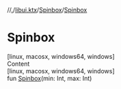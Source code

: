 //[.](../../index.md)/[libui.ktx](../index.md)/[Spinbox](index.md)/[Spinbox](-spinbox.md)



# Spinbox  
[linux, macosx, windows64, windows]  
Content  
[linux, macosx, windows64, windows]  
fun [Spinbox](-spinbox.md)(min: Int, max: Int)  



